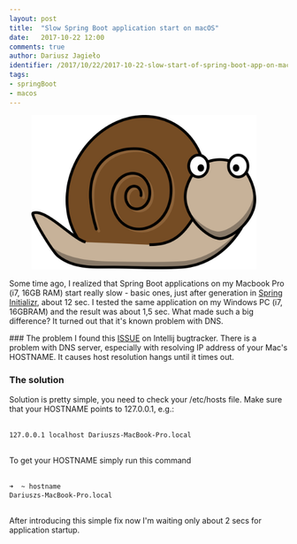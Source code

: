 ```yaml
---
layout: post
title:  "Slow Spring Boot application start on macOS"
date:   2017-10-22 12:00
comments: true
author: Dariusz Jagieło
identifier: /2017/10/22/2017-10-22-slow-start-of-spring-boot-app-on-mac-os.html"
tags:
- springBoot
- macos
---
```

<figure class="aligncenter">
    <a href="slow-start-of-spring-boot-app-on-mac-os.html"><img style="max-height: 280px; max-width: 407px;" src="/images/posts/22_10_2017/snail.png" /></a>
</figure>

Some time ago, I realized that Spring Boot applications on my Macbook Pro (i7, 16GB RAM) start really slow - basic ones, just after generation in <a href="https://start.spring.io/">Spring Initializr</a>, about 12 sec. I tested the same application on my Windows PC (i7, 16GBRAM) and the result was about 1,5 sec. What made such a big difference? It turned out that it's known problem with DNS.

<!--more-->
<div class="more"></div>
### The problem
I found this <a href="https://youtrack.jetbrains.com/issue/IDEA-161967">ISSUE</a> on Intellij bugtracker. There is a problem with DNS server, especially with resolving IP address of your Mac's HOSTNAME. It causes host resolution hangs until it times out.

### The solution
Solution is pretty simple, you need to check your /etc/hosts file. Make sure that your HOSTNAME points to 127.0.0.1, e.g.:
<pre>
<code class="language-bash">
127.0.0.1 localhost Dariuszs-MacBook-Pro.local
</code>
</pre>

To get your HOSTNAME simply run this command

<pre>
<code class="language-bash">
➜  ~ hostname
Dariuszs-MacBook-Pro.local
</code>
</pre>

After introducing this simple fix now I'm waiting only about 2 secs for application startup.
